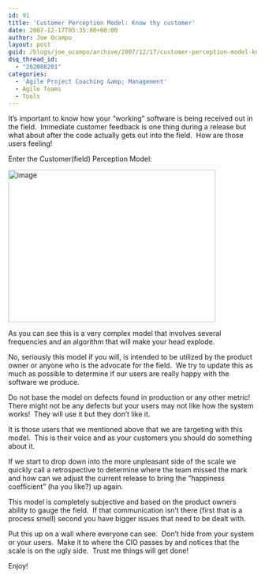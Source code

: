 ```yaml
---
id: 91
title: 'Customer Perception Model: Know thy customer'
date: 2007-12-17T05:35:00+00:00
author: Joe Ocampo
layout: post
guid: /blogs/joe_ocampo/archive/2007/12/17/customer-perception-model-know-thy-customer.aspx
dsq_thread_id:
  - "262088201"
categories:
  - 'Agile Project Coaching &amp; Management'
  - Agile Teams
  - Tools
---
```

It&#8217;s important to know how your &#8220;working&#8221; software is being received out in the field.&nbsp; Immediate customer feedback is one thing during a release but what about after the code actually gets out into the field.&nbsp; How are those users feeling!

Enter the Customer(field) Perception Model:

[<img style="border-right: 0px;border-top: 0px;border-left: 0px;border-bottom: 0px" height="309" alt="image" src="http://lostechies.com/joeocampo/files/2011/03CustomerPerceptionModelKnowthycustomer_49D/image_thumb.png" width="420" border="0" />](http://lostechies.com/joeocampo/files/2011/03CustomerPerceptionModelKnowthycustomer_49D/image_2.png) 

As you can see this is a very complex model that involves several frequencies and an algorithm that will make your head explode.&nbsp; 

No, seriously this model if you will, is intended to be utilized by the product owner or anyone who is the advocate for the field.&nbsp; We try to update this as much as possible to determine if our users are really happy with the software we produce. 

Do not base the model on defects found in production or any other metric!&nbsp; There might not be any defects but your users may not like how the system works!&nbsp; They will use it but they don&#8217;t like it.

It is those users that we mentioned above that we are targeting with this model.&nbsp; This is their voice and as your customers you should do something about it.

If we start to drop down into the more unpleasant side of the scale we quickly call a retrospective to determine where the team missed the mark and how can we adjust the current release to bring the &#8220;happiness coefficient&#8221; (ha you like?) up again.

This model is completely subjective and based on the product owners ability to gauge the field.&nbsp; If that communication isn&#8217;t there (first that is a process smell) second you have bigger issues that need to be dealt with.

Put this up on a wall where everyone can see.&nbsp; Don&#8217;t hide from your system or your users.&nbsp; Make it to where the CIO passes by and notices that the scale is on the ugly side.&nbsp; Trust me things will get done!

Enjoy!